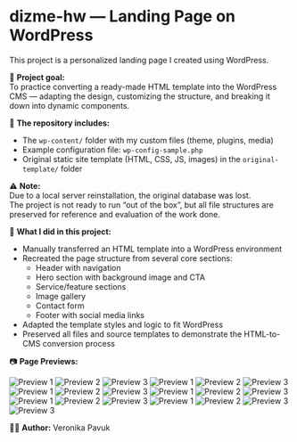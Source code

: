 # dizme-hw — Landing Page on WordPress

This project is a personalized landing page I created using WordPress.

🎯 **Project goal:**  
To practice converting a ready-made HTML template into the WordPress CMS — adapting the design, customizing the structure, and breaking it down into dynamic components.

📁 **The repository includes:**

- The `wp-content/` folder with my custom files (theme, plugins, media)
- Example configuration file: `wp-config-sample.php`
- Original static site template (HTML, CSS, JS, images) in the `original-template/` folder

⚠️ **Note:**  
Due to a local server reinstallation, the original database was lost.  
The project is not ready to run “out of the box”, but all file structures are preserved for reference and evaluation of the work done.

🧱 **What I did in this project:**

- Manually transferred an HTML template into a WordPress environment
- Recreated the page structure from several core sections:
  - Header with navigation
  - Hero section with background image and CTA
  - Service/feature sections
  - Image gallery
  - Contact form
  - Footer with social media links
- Adapted the template styles and logic to fit WordPress
- Preserved all files and source templates to demonstrate the HTML-to-CMS conversion process

📷 **Page Previews:**

![Preview 1](preview1.PNG)
![Preview 2](preview2.PNG)
![Preview 3](preview3.PNG)
![Preview 1](preview4.PNG)
![Preview 2](preview5.PNG)
![Preview 3](preview6.PNG)
![Preview 1](preview7.PNG)
![Preview 2](preview8.PNG)
![Preview 3](preview9.PNG)
![Preview 1](preview10.PNG)
![Preview 2](preview11.PNG)
![Preview 3](preview12.PNG)
![Preview 1](preview13.PNG)
![Preview 2](preview14.PNG)
![Preview 3](preview15.PNG)
![Preview 1](preview16.PNG)
![Preview 2](preview17.PNG)
![Preview 3](preview18.PNG)
![Preview 3](preview19.PNG)






👩‍💻 **Author:** Veronika Pavuk
